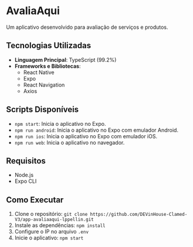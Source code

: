 # AvaliaAqui

Um aplicativo desenvolvido para avaliação de serviços e produtos.

## Tecnologias Utilizadas

- **Linguagem Principal**: TypeScript (99.2%)
- **Frameworks e Bibliotecas**:
  - React Native
  - Expo
  - React Navigation
  - Axios

## Scripts Disponíveis

- `npm start`: Inicia o aplicativo no Expo.
- `npm run android`: Inicia o aplicativo no Expo com emulador Android.
- `npm run ios`: Inicia o aplicativo no Expo com emulador iOS.
- `npm run web`: Inicia o aplicativo no navegador.

## Requisitos

- Node.js
- Expo CLI

## Como Executar

1. Clone o repositório:
   `git clone https://github.com/DEVinHouse-Clamed-V3/app-avaliaaqui-lppellin.git`
2. Instale as dependências:
  `npm install`
3. Configure o IP no arquivo  `.env`
4. Inicie o aplicativo:
  `npm start`
